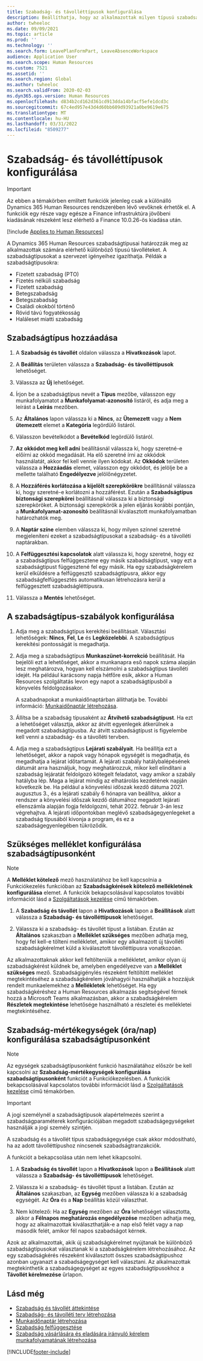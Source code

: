 ```yaml
---
title: Szabadság- és távolléttípusok konfigurálása
description: Beállíthatja, hogy az alkalmazottak milyen típusú szabadságot vehetnek igénybe a Dynamics 365 Human Resources alkalmazásban.
author: twheeloc
ms.date: 09/09/2021
ms.topic: article
ms.prod: ''
ms.technology: ''
ms.search.form: LeavePlanFormPart, LeaveAbsenceWorkspace
audience: Application User
ms.search.scope: Human Resources
ms.custom: 7521
ms.assetid: ''
ms.search.region: Global
ms.author: twheeloc
ms.search.validFrom: 2020-02-03
ms.dyn365.ops.version: Human Resources
ms.openlocfilehash: d834b2cd162d361cd913dda14bfacf5efe1dcd3c
ms.sourcegitcommit: 67c4ed957e43d4d60bb609d93921a0be9619e675
ms.translationtype: MT
ms.contentlocale: hu-HU
ms.lasthandoff: 03/31/2022
ms.locfileid: "8509277"
---
```

# <a name="configure-leave-and-absence-types"></a>Szabadság- és távolléttípusok konfigurálása

> [!Important]
> Az ebben a témakörben említett funkciók jelenleg csak a különálló Dynamics 365 Human Resources rendszerében lévő vevőknek érhetők el. A funkciók egy része vagy egésze a Finance infrastruktúra jövőbeni kiadásának részeként lesz elérhető a Finance 10.0.26-ös kiadása után.

[!include [Applies to Human Resources](../includes/applies-to-hr.md)]

A Dynamics 365 Human Resources szabadságtípusai határozzák meg az alkalmazottak számára elérhető különböző típusú távolléteket. A szabadságtípusokat a szervezet igényeihez igazíthatja. Példák a szabadságtípusokra:

- Fizetett szabadság (PTO)
- Fizetés nélküli szabadság
- Fizetett szabadság
- Betegszabadság
- Betegszabadság
- Családi okokból történő
- Rövid távú fogyatékosság
- Haláleset miatti szabadság

## <a name="add-a-leave-type"></a>Szabadságtípus hozzáadása

1. A **Szabadság és távollét** oldalon válassza a **Hivatkozások** lapot.

2. A **Beállítás** területen válassza a **Szabadság- és távolléttípusok** lehetőséget.

3. Válassza az **Új** lehetőséget.

4. Írjon be a szabadságtípus nevét a **Típus** mezőbe, válasszon egy munkafolyamatot a **Munkafolyamat-azonosító** listáról, és adja meg a leírást a **Leírás** mezőben.

5. Az **Általános** lapon válassza ki a **Nincs**, az **Ütemezett** vagy a **Nem ütemezett** elemet a **Kategória** legördülő listáról.

6. Válasszon bevételkódot a **Bevételkód** legördülő listáról.

7. **Az okkódot meg kell adni** beállításnál válassza ki, hogy szeretné-e előírni az okkód megadását. Ha elő szeretné írni az okkódok használatát, akkor fel kell vennie ilyen kódokat. Az **Okkódok** területen válassza a **Hozzáadás** elemet, válasszon egy okkódot, és jelölje be a mellette található **Engedélyezve** jelölőnégyzetet.

8. A **Hozzáférés korlátozása a kijelölt szerepkörökre** beállításnál válassza ki, hogy szeretné-e korlátozni a hozzáférést. Ezután a **Szabadságtípus biztonsági szerepkörei** beállításnál válassza ki a biztonsági szerepköröket. A biztonsági szerepkörök a jelen eljárás korábbi pontján, a **Munkafolyamat-azonosító** beállításnál kiválasztott munkafolyamatban határozhatók meg.

9. A **Naptár színe** elemben válassza ki, hogy milyen színnel szeretné megjeleníteni ezeket a szabadságtípusokat a szabadság- és a távolléti naptárakban. 

10. A **Felfüggesztési kapcsolatok** alatt válassza ki, hogy szeretné, hogy ez a szabadságtípus felfüggesztene egy másik szabadságtípust, vagy ezt a szabadságtípust függesztené fel egy másik. Ha egy szabadságkérelem kerül elküldésre a felfüggesztő szabadságtípusra, akkor egy szabadságfelfüggesztés automatikusan létrehozásra kerül a felfüggesztett szabadságléttípusra. 

10. Válassza a **Mentés** lehetőséget.

## <a name="configure-leave-type-rules"></a>A szabadságtípus-szabályok konfigurálása

1. Adja meg a szabadságtípus kerekítési beállításait. Választási lehetőségek: **Nincs**, **Fel**, **Le** és **Legközelebbi**. A szabadságtípus kerekítési pontosságát is megadhatja.

2. Adja meg a szabadságtípus **Munkaszünet-korrekció** beállítását. Ha bejelöli ezt a lehetőséget, akkor a munkanapra eső napok száma alapján lesz meghatározva, hogyan kell elszámolni a szabadságtípus távolléti idejét. Ha például karácsony napja hétfőre esik, akkor a Human Resources szolgáltatás levon egy napot a szabadságtípusból a könyvelés feldolgozásakor.

   A szabadnapokat a munkaidőnaptárban állíthatja be. További információ: [Munkaidőnaptár létrehozása](hr-leave-and-absence-working-time-calendar.md).
   
 3. Állítsa be a szabadság típusaként az **Átvihető szabadságtípust**. Ha ezt a lehetőséget választja, akkor az átvitt egyenlegek átkerülnek a megadott szabadságtípusba. Az átvitt szabadságtípust is figyelembe kell venni a szabadság- és a távolléti tervben. 
 
4. Adja meg a szabadságtípus **Lejárati szabályait**. Ha beállítja ezt a lehetőséget, akkor a napok vagy hónapok egységét is megadhatja, és megadhatja a lejárat időtartamát. A lejárati szabály hatálybalépésének dátumát arra használjuk, hogy meghatározzuk, mikor kell elindítani a szabadság lejáratát feldolgozó kötegelt feladatot, vagy amikor a szabály hatályba lép. Maga a lejárat mindig az elhatárolás kezdetének napján következik be. Ha például a könyvelési időszak kezdő dátuma 2021. augusztus 3., és a lejárati szabály 6 hónapra van beállítva, akkor a rendszer a könyvelési időszak kezdő dátumához megadott lejárati ellenszámla alapján fogja feldolgozni, tehát 2022. február 3-án lesz végrehajtva. A lejárati időpontokban meglévő szabadságegyenlegeket a szabadság típusából kivonja a program, és ez a szabadságegyenlegében tükröződik.
 
## <a name="configure-the-required-attachment-per-leave-type"></a>Szükséges melléklet konfigurálása szabadságtípusonként

> [!NOTE]
> A **Melléklet kötelező** mező használatához be kell kapcsolnia a Funkciókezelés funkcióban az **Szabadságkérések kötelező mellékletének konfigurálása** elemet. A funkciók bekapcsolásával kapcsolatos további információt lásd a [Szolgáltatások kezelése](hr-admin-manage-features.md) című témakörben.

1. A **Szabadság és távollét** lapon a **Hivatkozások** lapon a **Beállítások** alatt válassza a **Szabadság- és távolléttípusok** lehetőséget.

2. Válassza ki a szabadság- és távollét típust a listában. Ezután az **Általános** szakaszban a **Melléklet szükséges** mezőben adhatja meg, hogy fel kell-e tölteni mellékletet, amikor egy alkalmazott új távolléti szabadságkérelmet küld a kiválasztott távolléttípusra vonatkozóan. 

Az alkalmazottaknak akkor kell feltölteniük a mellékletet, amikor olyan új szabadságkérést küldnek be, amelyben engedélyezve van a **Melléklet szükséges** mező. Szabadságigénylés részeként feltöltött melléklet megtekintéséhez a szabadságkérelem jóváhagyói használhatják a hozzájuk rendelt munkaelemekhez a **Mellékletek** lehetőséget. Ha egy szabadságkéréshez a Human Resources alkalmazás segítségével férnek hozzá a Microsoft Teams alkalmazásban, akkor a szabadságkérelem **Részletek megtekintése** lehetősége használható a részletei és mellékletei megtekintéséhez.

## <a name="configure-leave-units-hoursdays-per-leave-type"></a>Szabadság-mértékegységek (óra/nap) konfigurálása szabadságtípusonként

> [!NOTE]
> Az egységek szabadságtípusonként funkció használatához először be kell kapcsolni az **Szabadság-mértékegységek konfigurálása szabadságtípusonként** funkciót a Funkciókezelésben. A funkciók bekapcsolásával kapcsolatos további információt lásd a [Szolgáltatások kezelése](hr-admin-manage-features.md) című témakörben.

> [!IMPORTANT]
> A jogi személynél a szabadságtípusok alapértelmezés szerint a szabadságparaméterek konfigurációjában megadott szabadságegységeket használják a jogi személy szintjén.
> 
> A szabadság és a távollét típus szabadságegysége csak akkor módosítható, ha az adott távolléttípushoz nincsenek szabadságtranzakciók.
> 
> A funkciót a bekapcsolása után nem lehet kikapcsolni.

1. A **Szabadság és távollét** lapon a **Hivatkozások** lapon a **Beállítások** alatt válassza a **Szabadság- és távolléttípusok** lehetőséget.

2. Válassza ki a szabadság- és távollét típust a listában. Ezután az **Általános** szakaszban, az **Egység** mezőben válassza ki a szabadság egységét. Az **Óra** és a **Nap** beállítás közül választhat.

3. Nem kötelező: Ha az **Egység** mezőben az **Óra** lehetőséget választotta, akkor a **Félnapos meghatározás engedélyezése** mezőben adhatja meg, hogy az alkalmazottak kiválaszthatják-e a nap első felét vagy a nap második felét, amikor fél napos szabadságot kérnek.

Azok az alkalmazottak, akik új szabadságkérelmet nyújtanak be különböző szabadságtípusokat választanak ki a szabadságkérelem létrehozásához. Az egy szabadságkérés részeként kiválasztott összes szabadságtípushoz azonban ugyanazt a szabadságegységet kell választani. Az alkalmazottak megtekinthetik a szabadságegységet az egyes szabadságtípusokhoz a **Távollét kérelmezése** űrlapon.

## <a name="see-also"></a>Lásd még

- [Szabadság és távollét áttekintése](hr-leave-and-absence-overview.md)
- [Szabadság- és távolléti terv létrehozása](hr-leave-and-absence-plans.md)
- [Munkaidőnaptár létrehozása](hr-leave-and-absence-working-time-calendar.md)
- [Szabadság felfüggesztése](hr-leave-and-absence-suspend-leave.md)
- [Szabadság vásárlására és eladására irányuló kérelem munkafolyamatának létrehozása](hr-leave-and-absence-buy-sell-workflow.md)



[!INCLUDE[footer-include](../includes/footer-banner.md)]

